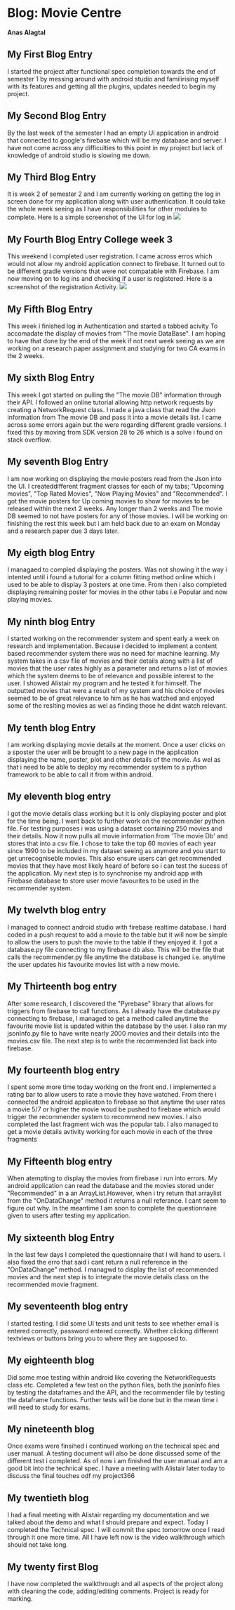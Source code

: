 # Blog: Movie Centre

**Anas Alagtal**

## My First Blog Entry

I started the project after functional spec completion towards the end of semester 1 by messing around with android studio and familirising myself with its features and getting all the plugins, updates needed to begin my project.

## My Second Blog Entry

By the last week of the semester I had an empty UI application in android that connected to google's firebase which will be my database and server. I have not come across any difficulties to this point in my project but lack of knowledge of android studio is slowing me down.


## My Third Blog Entry

It is week 2 of semester 2 and I am currently working on getting the log in screen done for my application along with user authentication. It could take the whole week seeing as I have responsibilities for other modules to complete. Here is a simple screenshot of the UI for log in
![](images/log_in_screen.png)

## My Fourth Blog Entry College week 3

This weekend I completed user registration. I came across erros which would not allow my android application connect to firebase. It turned out to be different gradle versions that were not compatable with Firebase. I am now moving on to log ins and checking if a user is registered. Here is a screenshot of the registration Activity.
![](images/sign_up_screen.png)

## My Fifth Blog Entry

This week i finished log in Authentication and started a tabbed acivity To accomadate the display of movies from "The movie DataBase". I am hoping to have that done by the end of the week if not next week seeing as we are working on a research paper assignment and studying for two CA exams in the 2 weeks.

## My sixth Blog Entry

This week I got started on pulling the "The movie DB" information through their API. I followed an online tutorial allowing http network requests by creating a NetworkRequest class.
I made a java class that read the Json information from The movie DB and pass it into a movie details list. I came across some errors again but the were regarding different gradle versions.
I fixed this by moving from SDK version 28 to 26 which is a solve i found on stack overflow.

## My seventh Blog Entry

I am now working on displaying the movie posters read from the Json into the UI. I createddifferent fragment classes for each of my tabs; "Upcoming movies", "Top Rated Movies", "Now Playing Movies" and "Recommended".
I got the movie posters for Up coming movies to show for movies to be released within the next 2 weeks. Any longer than 2 weeks and The movie DB seemed to not have posters for
any of those movies. I will be working on finishing the rest this week but i am held back due to an exam on Monday and a research paper due 3 days later.

## My eigth blog Entry

I managaed to compled displaying the posters. Was not showing it the way i intented until i found a tutorial for a column fitting method online which i used to be able to display 3
posters at one time. From then i also completed displaying remaining poster for movies in the other tabs i.e Popular and now playing movies.

## My ninth blog Entry

I started working on the recommender system and spent early a week on research and implementation. Because i decided to implement a content based recommender system there was no need for
machine learning. My system takes in a csv file of movies and their details along with a list of movies that the user rates highly as a parameter and returns a list of movies which the
system deems to be of relevance and possible interest to the user. I showed Alistair my program and he tested it for himself. The outputted movies that were a result of my system and his
choice of movies seemed to be of great relevance to him as he has watched and enjoyed some of the reslting movies as wel as finding those he didnt watch relevant.

## My tenth blog Entry

I am working displaying movie details at the moment. Once a user clicks on a sposter the user will be brought to a new page in the application displaying the name, poster, plot and other
details of the movie. As wel as that i need to be able to deploy my recommender system to a python framework to be able to call it from within android.

## My eleventh blog entry

I got the movie details class working but it is only displaying poster and plot for the time being. I went back to further work on the recommender python file. For testing purposes i was using a dataset containing 250 movies and their details. Now it now pulls all movie information from 'The movie Db' and stores that into a csv file. I chose to take the top 60 movies of each year since 1990 to be included in my dataset seeing as anymore and you start to get unrecogniseble movies. This also ensure users can get recommended movies that they have most likely heard of before so i can test the sucess of the application. My next step is to synchronise my android app with Firebase database to store user movie favourites to be used in the recommender system.

## My twelvth blog entry

I managed to connect android studio with firebase realtime database. I hard coded in a push request to add a movie to the table but it will now be simple to allow the users to push the movie to the table if they enjoyed it. I got a database.py file connecting to my firebase db also. This will be the file that calls the recommender.py file anytime the database is changed i.e. anytime the user updates his favourite movies list with a new movie. 

## My Thirteenth bog entry

After some research, I discovered the "Pyrebase" library that allows for triggers from firebase to call functions. As I already have the database.py connecting to firebase, I managed to get a method called anytime the favourite movie list is updated within the database by the user. I also ran my jsonInfo.py file to have write nearly 2000 movies and their details into the movies.csv file. The next step is to write the recommended list back into firebase.

## My fourteenth blog entry

I spent some more time today working on the front end. I implemented a rating bar to allow users to rate a movie they have watched. From there i connected the android applicaton to firebase so that anytime the user rates a movie 5/7 or higher the movie woud be pushed to firebase which would trigger the recommender system to recommend new movies. I also completed the last fragment wich was the popular tab. I also managed to get a movie details avtivity working for each movie in each of the three fragments

## My Fifteenth blog entry

When atempting to display the movies from firebase i run into errors. My android application can read the database and the movies stored under "Recommended" in a an ArrayList.However, when i try return that arraylist from the "OnDataChange" method it returns a null referance. I cant seem to figure out why. In the meantime I am soon to complete the questionnaire given to users after testing my application.

## My sixteenth blog Entry

In the last few days I completed the questionnaire that I will hand to users. I also fixed the erro that said i cant return a null reference in the "OnDataChange" method. I managwd to display the list of recommended movies and the next step is to integrate the movie details class on the recommended movie fragment.

## My seventeenth blog entry

I started testing. I did some UI tests and unit tests to see whether email is entered correctly, password entered correctly. Whether clicking different textviews or buttons bring you to where they are supposed to. 

## My eighteenth blog

Did some moe testing within android like covering the NetworkRequests class etc. Completed a few test on the python files, both the jsonInfo files by testing the dataframes and the API, and the recommender file by testing the dataframe functions. Further tests will be done but in the mean time i will need to study for exams.

## My nineteenth blog 

Once exams were finsihed i continued working on the technical spec and user manual. A testing document will also be done discussed some of the different test i completed. As of now i am finished the user manual and am a good bit into the technical spec. I have a meeting with Alistair later today to discuss the final touches odf my project366

## My twentieth blog

I had a final meeting with Alistair regarding my documentation and we talked about the demo and what I should prepare and expect. Today I completed the Technical spec. I will commit the spec tomorrow once I read through it one more time. All I have left now is the video walkthrough which should not take long.

## My twenty first Blog

I have now completed the walkthrough and all aspects of the project along with cleaning the code, adding/editing comments. Project is ready for marking.
